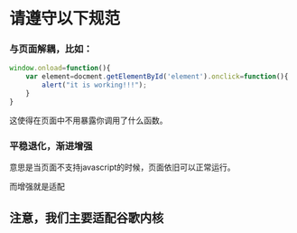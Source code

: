 
# 请遵守以下规范



### 与页面解耦，比如：

```javascript
window.onload=function(){
	var element=docment.getElementById('element').onclick=function(){
		alert("it is working!!!");
	}
}
```
这使得在页面中不用暴露你调用了什么函数。


### 平稳退化，渐进增强

意思是当页面不支持javascript的时候，页面依旧可以正常运行。

而增强就是适配


## 注意，我们主要适配谷歌内核



